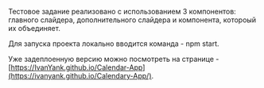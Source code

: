 Тестовое задание реализовано с использованием 3 компонентов: главного слайдера, дополнительного слайдера и компонента, котороый их объединяет.

Для запуска проекта локально вводится команда - npm start.

Уже задеплоенную версию можно посмотреть на странице - [https://IvanYank.github.io/Calendar-App](https://ivanyank.github.io/Calendary-App/).
